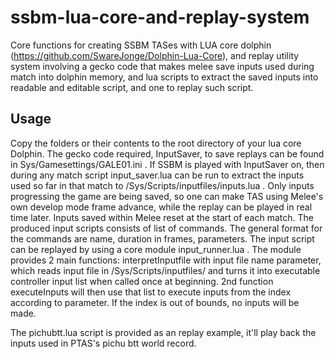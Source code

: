 # ssbm-lua-core-and-replay-system
Core functions for creating SSBM TASes with LUA core dolphin (https://github.com/SwareJonge/Dolphin-Lua-Core), and replay utility system involving a gecko code that makes melee save inputs used during match into dolphin memory, and lua scripts to extract the saved inputs into readable and editable script, and one to replay such script.

## Usage
Copy the folders or their contents to the root directory of your lua core Dolphin. The gecko code required, InputSaver, to save replays can be found in Sys/Gamesettings/GALE01.ini . If SSBM is played with InputSaver on, then during any match script input_saver.lua can be run to extract the inputs used so far in that match to /Sys/Scripts/inputfiles/inputs.lua . Only inputs progressing the game are being saved, so one can make TAS using Melee's own develop mode frame advance, while the replay can be played in real time later. Inputs saved within Melee reset at the start of each match.
The produced input scripts consists of list of commands. The general format for the commands are name, duration in frames, parameters. The input script can be replayed by using a core module input_runner.lua . The module provides 2 main functions: interpretInputfile with input file name parameter, which reads input file in /Sys/Scripts/inputfiles/ and turns it into executable controller input list when called once at beginning. 2nd function executeInputs will then use that list to execute inputs from the index according to parameter. If the index is out of bounds, no inputs will be made.

The pichubtt.lua script is provided as an replay example, it'll play back the inputs used in PTAS's pichu btt world record.

